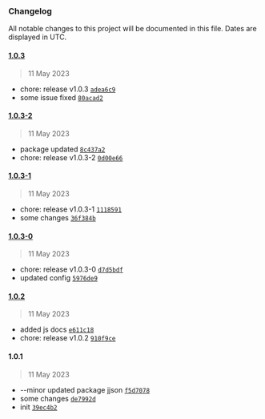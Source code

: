 ### Changelog

All notable changes to this project will be documented in this file. Dates are displayed in UTC.



#### [1.0.3](https://github.com/AdarshHatkar/modern-clipboard/compare/1.0.3-2...1.0.3)

> 11 May 2023

- chore: release v1.0.3 [`adea6c9`](https://github.com/AdarshHatkar/modern-clipboard/commit/adea6c91dcf6b52df517677a38220e236c42e62b)
- some issue fixed [`80acad2`](https://github.com/AdarshHatkar/modern-clipboard/commit/80acad21e9094d8c02c1ffe689e5f94e37428e45)

#### [1.0.3-2](https://github.com/AdarshHatkar/modern-clipboard/compare/1.0.3-1...1.0.3-2)

> 11 May 2023

- package updated [`8c437a2`](https://github.com/AdarshHatkar/modern-clipboard/commit/8c437a2fa8c81704c50ff6dfd36afedf3a65238e)
- chore: release v1.0.3-2 [`0d00e66`](https://github.com/AdarshHatkar/modern-clipboard/commit/0d00e660c5e48a341a46b2c37a5e63c785499ae0)

#### [1.0.3-1](https://github.com/AdarshHatkar/modern-clipboard/compare/1.0.3-0...1.0.3-1)

> 11 May 2023

- chore: release v1.0.3-1 [`1118591`](https://github.com/AdarshHatkar/modern-clipboard/commit/1118591341443aaaf2945af7ea4cfe4b95f038e2)
- some changes [`36f384b`](https://github.com/AdarshHatkar/modern-clipboard/commit/36f384bc15aff0a596494966c98c14b0572ea008)

#### [1.0.3-0](https://github.com/AdarshHatkar/modern-clipboard/compare/1.0.2...1.0.3-0)

> 11 May 2023

- chore: release v1.0.3-0 [`d7d5bdf`](https://github.com/AdarshHatkar/modern-clipboard/commit/d7d5bdfafae024c0cc62271a1d5d11600f361edc)
- updated config [`5976de9`](https://github.com/AdarshHatkar/modern-clipboard/commit/5976de9f2913fbb6d668195fa01fd5a5824306c8)

#### [1.0.2](https://github.com/AdarshHatkar/modern-clipboard/compare/1.0.1...1.0.2)

> 11 May 2023

- added js docs [`e611c18`](https://github.com/AdarshHatkar/modern-clipboard/commit/e611c188d146583afbdd60267b2ece2089dce8d1)
- chore: release v1.0.2 [`910f9ce`](https://github.com/AdarshHatkar/modern-clipboard/commit/910f9ce9ddef03ce79960d0147d6b4ae4cdea88b)

#### 1.0.1

> 11 May 2023

- --minor updated package jjson [`f5d7078`](https://github.com/AdarshHatkar/modern-clipboard/commit/f5d7078e043bf12d9c1502a853488e418ded495b)
- some changes [`de7992d`](https://github.com/AdarshHatkar/modern-clipboard/commit/de7992d88870a71e340be04d675a45443855b949)
- init [`39ec4b2`](https://github.com/AdarshHatkar/modern-clipboard/commit/39ec4b2a69acf0ac1e2673e21f961f54b0d4f5f4)
